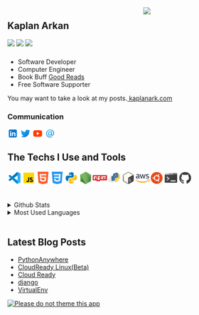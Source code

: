 <!-- LİNKS-->
[linkedin]: https://www.linkedin.com/in/kaplan-arkan-2a5747158/
[twitter]:https://twitter.com
[youtube]:https://www.youtube.com/

<img src="https://media.giphy.com/media/kH1DBkPNyZPOk0BxrM/source.gif" align="right" width="198" height="">
<!-- https://media.giphy.com/media/KzJkzjggfGN5Py6nkT/source.gif -->

## Kaplan Arkan

<img src="https://img.shields.io/github/followers/kaplanark?style=flat"/>  <img src="https://img.shields.io/github/stars/kaplanark?style=flat"/>   <img src="https://img.shields.io/badge/repositories-11-orange?style=flat"/>

<h3></h3>
<p>
</p>
<ul>
        <li>Software Developer</li>
        <li>Computer Engineer</li>
        <li>Book Buff <a href="https://goodreads.com/kaplanark" alt="Good Reads">Good Reads</a></li>
        <li>Free Software Supporter</li>
</ul>  

You may want to take a look at my posts.[ kaplanark.com](https://kaplanark.wordpress.com/)
<br>

### Communication

[<img height="24" width="24" align= "center" src="img/linkedin.png"/>][linkedin]
[<img height="24" width="24" align= "center" src="img/twitter.png"/>][twitter]
[<img height="24" width="24" align= "center" src="img/youtube.png"/>][youtube]
[<img height="24" width="24" align= "center" src="img/email.png"/>](mailto:kaplan.arkan@gmail.com)
<br>

## The Techs I Use and Tools

<img height = "32" heigth ="32" align= "left" src="img/vscode.png"/>
<img height = "32" heigth ="32" align="left" src="img/js.png"/>
<img height = "32" heigth ="32" align= "left" src="img/html.png"/>
<img height = "32" heigth ="32" align= "left" src="img/css.png"/>
<img height = "32" heigth ="32" align= "left" src="img/python.png"/>
<img height = "32" heigth ="32" align= "left" src="img/node.png"/>
<img height = "32" heigth ="32" align= "left" src="img/npm.png"/>
<img height = "32" heigth ="32" align= "left" src="img/pypi.png"/>
<img height = "32" heigth ="32" align= "left" src="img/bash.png"/>
<img height = "32" heigth ="32" align= "left" src="img/aws.png"/>
<img height = "32" heigth ="32" align= "left" src="img/ubuntu.png"/>
<img height = "32" heigth ="32" align= "left" src="img/console.png"/>
<img height = "32" heigth ="32" align= "left" src="img/github.png"/><br>

<br>
<br>
<br>

<details>
<summary>Github Stats</summary>
<img src="https://github-readme-stats.vercel.app/api?username=kaplanark">
</details>
<details>
<summary>Most Used Languages</summary>
<img src="https://github-readme-stats.vercel.app/api/top-langs/?username=kaplanark&layout=compact">
</details>
<br>

## Latest Blog Posts

<!-- BLOG-POST-LIST:START -->
- [PythonAnywhere](https://kaplanark.wordpress.com/2020/01/09/pythonanywhere/)
- [CloudReady Linux(Beta)](https://kaplanark.wordpress.com/2020/01/08/cloudready-linuxbeta/)
- [Cloud Ready](https://kaplanark.wordpress.com/2020/01/08/cloud-ready/)
- [django](https://kaplanark.wordpress.com/2020/01/04/django-2/)
- [VirtualEnv](https://kaplanark.wordpress.com/2020/01/04/virtualenv/)
<!-- BLOG-POST-LIST:END -->

[![Please do not theme this app](https://stopthemingmy.app/badge.svg)](https://stopthemingmy.app)
